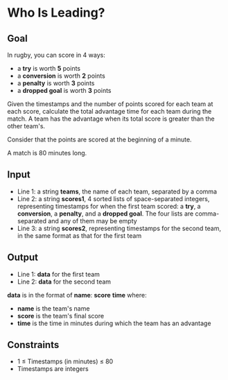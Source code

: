 # Who Is Leading?

## Goal

In rugby, you can score in 4 ways:

-   a **try** is worth **5** points
-   a **conversion** is worth **2** points
-   a **penalty** is worth **3** points
-   a **dropped goal** is worth **3** points

Given the timestamps and the number of points scored for each team at each
score, calculate the total advantage time for each team during the match. A team
has the advantage when its total score is greater than the other team's.

Consider that the points are scored at the beginning of a minute.

A match is 80 minutes long.

## Input

-   Line 1: a string **teams**, the name of each team, separated by a comma
-   Line 2: a string **scores1**, 4 sorted lists of space-separated integers,
    representing timestamps for when the first team scored: a **try**, a
    **conversion**, a **penalty**, and a **dropped goal**. The four lists are
    comma-separated and any of them may be empty
-   Line 3: a string **scores2**, representing timestamps for the second team,
    in the same format as that for the first team

## Output

-   Line 1: **data** for the first team
-   Line 2: **data** for the second team

**data** is in the format of **name**: **score** **time** where:

-   **name** is the team's name
-   **score** is the team's final score
-   **time** is the time in minutes during which the team has an advantage

## Constraints

-   1 &leq; Timestamps (in minutes) &leq; 80
-   Timestamps are integers
